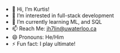- 👋 Hi, I’m Kurtis!
- 👀 I’m interested in full-stack development
- 🌱 I’m currently learning ML, and SQL
- 📫 Reach Me: jh7lin@uwaterloo.ca
- 😄 Pronouns: He/Him
- ⚡ Fun fact: I play ultimate!

<!---
Kurtis24/Kurtis24 is a ✨ special ✨ repository because its `README.md` (this file) appears on your GitHub profile.
You can click the Preview link to take a look at your changes.
--->
